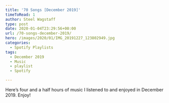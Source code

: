 ```yaml
---
title: '70 Songs [December 2019]'
timeToRead: 1 
author: Steel Wagstaff
type: post
date: 2020-01-04T23:29:56+00:00
url: /70-songs-december-2019/
hero: /images/2020/01/IMG_20191227_123802949.jpg
categories:
  - Spotify Playlists
tags:
  - December 2019
  - Music
  - playlist
  - Spotify

---
```

Here&#8217;s four and a half hours of music I listened to and enjoyed in December 2019. Enjoy!